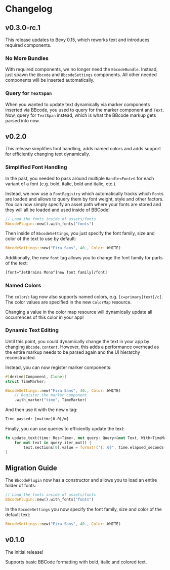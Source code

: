 # Changelog

## v0.3.0-rc.1

This release updates to Bevy 0.15, which reworks text and introduces required components.

### No More Bundles

With required components, we no longer need the `BbcodeBundle`.
Instead, just spawn the `Bbcode` and `BbcodeSettings` components.
All other needed components will be inserted automatically.

### Query for `TextSpan`

When you wanted to update text dynamically via marker components inserted via BBcode, you used to query for the marker component and `Text`.
Now, query for `TextSpan` instead, which is what the BBcode markup gets parsed into now.

## v0.2.0

This release simplifies font handling, adds named colors and adds support for efficiently changing text dynamically.

### Simplified Font Handling

In the past, you needed to pass around multiple `Handle<Font>`s for each variant of a font (e.g. bold, italic, bold and italic, etc.).

Instead, we now use a `FontRegistry` which automatically tracks which `Font`s are loaded and allows to query them by font weight, style and other factors.
You can now simply specify an asset path where your fonts are stored and they will all be loaded and used inside of BBCode!

```rs
// Load the fonts inside of assets/fonts
BbcodePlugin::new().with_fonts("fonts")
```

Then inside of `BbcodeSettings`, you just specify the font family, size and color of the text to use by default:

```rs
BbcodeSettings::new("Fira Sans", 40., Color::WHITE)
```

Additionally, the new `font` tag allows you to change the font family for parts of the text:

```txt
[font="JetBrains Mono"]new font family[/font]
```

### Named Colors

The `color`/`c` tag now also supports named colors, e.g. `[c=primary]text[/c]`.
The color values are specified in the new `ColorMap` resource.

Changing a value in the color map resource will dynamically update all occurrences of this color in your app!

### Dynamic Text Editing

Until this point, you could dynamically change the text in your app by changing `Bbcode.content`.
However, this adds a performance overhead as the entire markup needs to be parsed again and the UI hierarchy reconstructed.

Instead, you can now register marker components:

```rs
#[derive(Component, Clone)]
struct TimeMarker;

BbcodeSettings::new("Fira Sans", 40., Color::WHITE)
    // Register the marker component
    .with_marker("time", TimeMarker)
```

And then use it with the new `m` tag:

```txt
Time passed: [m=time]0.0[/m]
```

Finally, you can use queries to efficiently update the text:

```rs
fn update_text(time: Res<Time>, mut query: Query<&mut Text, With<TimeMarker>>) {
    for mut text in query.iter_mut() {
        text.sections[0].value = format!("{:.0}", time.elapsed_seconds());
}
```

## Migration Guide

The `BbcodePlugin` now has a constructor and allows you to load an entire folder of fonts:

```rs
// Load the fonts inside of assets/fonts
BbcodePlugin::new().with_fonts("fonts")
```

In the `BbcodeSettings` you now specify the font family, size and color of the default text:

```rs
BbcodeSettings::new("Fira Sans", 40., Color::WHITE)
```

## v0.1.0

The initial release!

Supports basic BBCode formatting with bold, italic and colored text.
